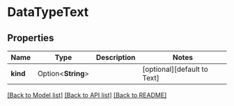 # DataTypeText

## Properties

Name | Type | Description | Notes
------------ | ------------- | ------------- | -------------
**kind** | Option<**String**> |  | [optional][default to Text]

[[Back to Model list]](../README.md#documentation-for-models) [[Back to API list]](../README.md#documentation-for-api-endpoints) [[Back to README]](../README.md)


